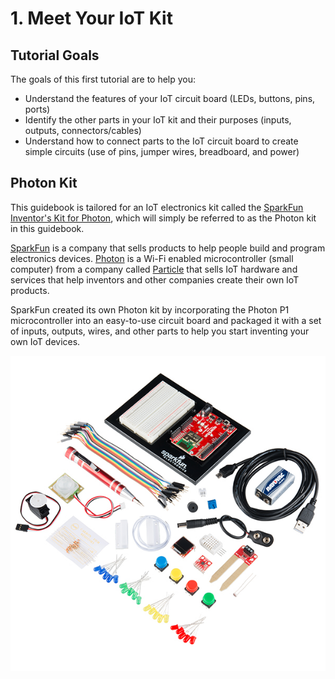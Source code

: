 # 1. Meet Your IoT Kit

## Tutorial Goals

The goals of this first tutorial are to help you:

* Understand the features of your IoT circuit board \(LEDs, buttons, pins, ports\)
* Identify the other parts in your IoT kit and their purposes \(inputs, outputs, connectors/cables\)
* Understand how to connect parts to the IoT circuit board to create simple circuits \(use of pins, jumper wires, breadboard, and power\)

## Photon Kit

This guidebook is tailored for an IoT electronics kit called the [SparkFun Inventor's Kit for Photon](https://www.sparkfun.com/products/13320), which will simply be referred to as the Photon kit in this guidebook.

[SparkFun](https://www.sparkfun.com/) is a company that sells products to help people build and program electronics devices. [Photon](https://www.particle.io/products/hardware/photon-wifi) is a Wi-Fi enabled microcontroller \(small computer\) from a company called [Particle](https://www.particle.io/) that sells IoT hardware and services that help inventors and other companies create their own IoT products.

SparkFun created its own Photon kit by incorporating the Photon P1 microcontroller into an easy-to-use circuit board and packaged it with a set of inputs, outputs, wires, and other parts to help you start inventing your own IoT devices.

![SparkFun Inventor&apos;s Kit for Photon](../.gitbook/assets/sparkfun-photon-kit.jpg)

